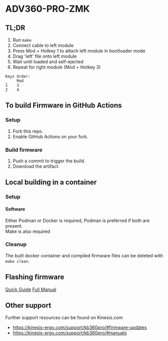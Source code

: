 # ADV360-PRO-ZMK

## TL;DR

1. Run `make`
2. Connect cable to left module
3. Press Mod + Hotkey 1 to attach left module in bootloader mode
4. Drag 'left' file onto left module
5. Wait until loaded and self-ejected
6. Repeat for right module (Mod + Hotkey 3)

```
Keys Order:
_    Mod
1    3
2    4
```

## To build Firmware in GitHub Actions

### Setup

1. Fork this repo.
2. Enable GitHub Actions on your fork.

### Build firmware

1. Push a commit to trigger the build.
2. Download the artifact.

## Local building in a container

### Setup

#### Software

Either Podman or Docker is required, Podman is preferred if both are present.\
Make is also required

### Cleanup

The built docker container and compiled firmware files can be deleted with `make clean`.

## Flashing firmware

[Quick Guide](https://kinesis-ergo.com/wp-content/uploads/Step-by-Step-Advantage360-Professional-Firmware-Installation-Instructions-KB360-PRO_v9-16-22.pdf)
[Full Manual](https://kinesis-ergo.com/wp-content/uploads/Advantage360-ZMK-KB360-PRO-Users-Manual-v12-1-22.pdf)

## Other support

Further support resources can be found on Kinesis.com
- https://kinesis-ergo.com/support/kb360pro/#firmware-updates
- https://kinesis-ergo.com/support/kb360pro/#manuals

